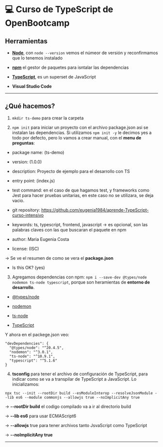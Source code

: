 # :computer: Curso de TypeScript de OpenBootcamp

## Herramientas

- [**Node**](https://nodejs.org/es), con `node --version` vemos el númeor de versión y reconfirmamos que lo tenemos instalado

- [**npm**](https://www.npmjs.com/) el gestor de paquetes para isntalar las dependencias

- [**TypeScript**](https://www.typescriptlang.org/), es un superset de JavaScript

- **Visual Studio Code**

---

## ¿Qué hacemos?

1. `mkdir ts-demo` para crear la carpeta

2. `npm init` para iniciar un proyecto con el archivo package.json asi se instalan las dependencias. Si utilizamos `npm init -y` le decimos yes a todo por defecto, pero lo vamos a crear manual, con el **menu de preguntas**:

- package name: (ts-demo)

- version: (1.0.0)

- description: Proyecto de ejemplo para el desarrollo con TS

- entry point: (index.js)

- test command: en el caso de que hagamos test, y frameworks como Jest para hacer pruebas unitarias, en este caso no se utilizara, se deja vacio.

- git repository: https://github.com/eugenia1984/aprende-TypeScript-curso-intensivo

- keywords: ts, typescript, frontend, javascript -> es opcional, son las palabras claves con las que buscaran el paquete en npm 

- author: Maria Eugenia Costa

- license: (ISC)

-> Se ve el resumen de como se vera el **package.json**

- Is this OK? (yes)

3. Agregamos dependencias con npm: `npm i --save-dev @types/node nodemon ts-node typescript`, porque son heramientas de **entorno de desarrollo**.

- [@types/node](https://www.npmjs.com/package/@types/node)

- [nodemon](https://www.npmjs.com/package/nodemon)

- [ts-node](https://www.npmjs.com/package/ts-node)

- [TypeScript](https://www.npmjs.com/package/typescript)

Y ahora en el packege.json veo:

```
"devDependencies": {
  "@types/node": "^20.4.5",
  "nodemon": "^3.0.1",
  "ts-node": "^10.9.1",
  "typescript": "^5.1.6"
}
```

4. **tsconfig** para tener el archivo de configuración de TypeScript, para indicar como se va a transpilar de TypeScript a JavaScript. Lo inicializamos:

`npx tsc --init --rootDir build --esModuleInterop --resolveJsonModule --lib es6 --module commonjs --allowjs true --noImplicitAny true`

-> **--rootDir build** el codigo compilado va a ir al directorio build

-> **--lib es6** para usar ECMAScript6

-> **--allowjs** true para tener archivos tanto JsvaScript como TypeScript

-> **--noImplicitAny true**

---